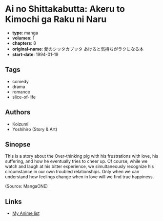 # Ai no Shittakabutta: Akeru to Kimochi ga Raku ni Naru

-   **type**: manga
-   **volumes**: 1
-   **chapters**: 8
-   **original-name**: 愛のシッタカブッタ あけると気持ちがラクになる本
-   **start-date**: 1994-01-19

## Tags

-   comedy
-   drama
-   romance
-   slice-of-life

## Authors

-   Koizumi
-   Yoshihiro (Story & Art)

## Sinopse

This is a story about the Over-thinking pig with his frustrations with love, his suffering, and how he eventually tries to cheer up. Of course, while we watch and laugh at his bitter experience, we simultaneously recognize his circumstance in our own troubled relationships. Only when we can understand how feelings change when in love will we find true happiness.

(Source: MangaONE)

## Links

-   [My Anime list](https://myanimelist.net/manga/16342/Ai_no_Shittakabutta__Akeru_to_Kimochi_ga_Raku_ni_Naru)

